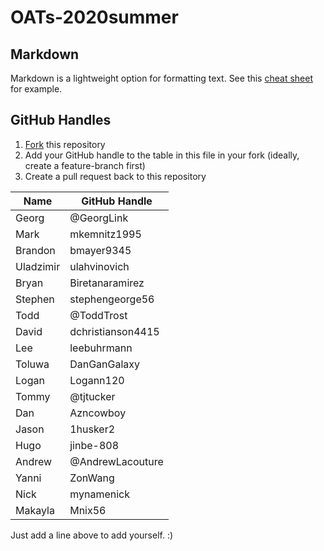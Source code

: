 # OATs-2020summer

## Markdown

Markdown is a lightweight option for formatting text. See this [cheat sheet](https://github.com/adam-p/markdown-here/wiki/Markdown-Cheatsheet) for example.

## GitHub Handles

1. [Fork](https://guides.github.com/activities/forking/) this repository
2. Add your GitHub handle to the table in this file in your fork (ideally, create a feature-branch first)
3. Create a pull request back to this repository

|Name|GitHub Handle|
|---|---|
|Georg|@GeorgLink|
|Mark|mkemnitz1995
|Brandon|bmayer9345|
|Uladzimir|ulahvinovich|
|Bryan|Biretanaramirez|
|Stephen|stephengeorge56|
|Todd|@ToddTrost|
|David|dchristianson4415|
|Lee|leebuhrmann
|Toluwa|DanGanGalaxy|
|Logan|Logann120|
|Tommy|@tjtucker|
|Dan|Azncowboy|
|Jason|1husker2|
|Hugo|jinbe-808|
|Andrew|@AndrewLacouture|
|Yanni|ZonWang|
|Nick|mynamenick|
|Makayla|Mnix56|

Just add a line above to add yourself. :)
